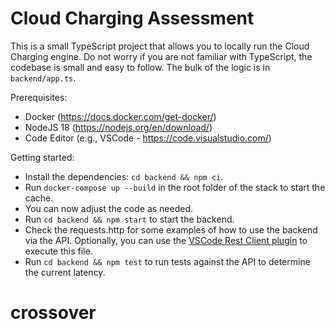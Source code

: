 # Cloud Charging Assessment

This is a small TypeScript project that allows you to locally run the Cloud Charging engine. Do not worry if you are not familiar with TypeScript, the codebase is small and easy to follow. The bulk of the logic is in `backend/app.ts`.

Prerequisites:
 - Docker (https://docs.docker.com/get-docker/)
 - NodeJS 18 (https://nodejs.org/en/download/)
 - Code Editor (e.g., VSCode - https://code.visualstudio.com/)

Getting started:
 - Install the dependencies: `cd backend && npm ci`.
 - Run `docker-compose up --build` in the root folder of the stack to start the cache.
 - You can now adjust the code as needed.
 - Run `cd backend && npm start` to start the backend.
 - Check the requests.http for some examples of how to use the backend via the API. Optionally, you can use the [VSCode Rest Client plugin](https://marketplace.visualstudio.com/items?itemName=humao.rest-client) to execute this file.
 - Run `cd backend && npm test` to run tests against the API to determine the current latency.
# crossover
